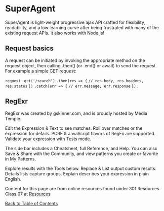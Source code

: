 # SuperAgent

SuperAgent is light-weight progressive ajax API crafted for flexibility, readability, and a low learning curve after being frustrated with many of the existing request APIs. It also works with Node.js!

## Request basics

A request can be initiated by invoking the appropriate method on the request object, then calling .then() (or .end() or await) to send the request. For example a simple GET request:

 ```request```
   ```.get('/search')```
   ```.then(res => {```
      ```// res.body, res.headers, res.status```
   ```})```
   ```.catch(err => {```
      ```// err.message, err.response```
   ```});```

## RegExr

RegExr was created by gskinner.com, and is proudly hosted by Media Temple.

Edit the Expression & Text to see matches. Roll over matches or the expression for details. PCRE & JavaScript flavors of RegEx are supported. Validate your expression with Tests mode.

The side bar includes a Cheatsheet, full Reference, and Help. You can also Save & Share with the Community, and view patterns you create or favorite in My Patterns.

Explore results with the Tools below. Replace & List output custom results. Details lists capture groups. Explain describes your expression in plain English.


Content for this page are from online resources found under 301 Resources Class 07 at [Resources](/Resources.md)

[Back to Table of Contents](/README.md)
